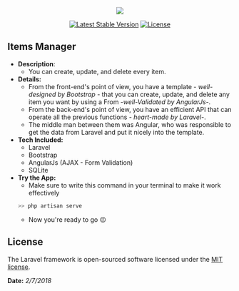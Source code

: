 <p align="center"><img src="https://laravel.com/assets/img/components/logo-laravel.svg"></p>

<p align="center">
<a href="https://packagist.org/packages/laravel/framework"><img src="https://poser.pugx.org/laravel/framework/v/stable.svg" alt="Latest Stable Version"></a>
<a href="https://packagist.org/packages/laravel/framework"><img src="https://poser.pugx.org/laravel/framework/license.svg" alt="License"></a>
</p>

## Items Manager
- **Description**:
  - You can create, update, and delete every item.
- **Details:**
  - From the front-end's point of view, you have a template - *well-designed by Bootstrap* - that you can create, update, and delete any item you want by using a From -*well-Validated by AngularJs*-.
  - From the back-end's point of view, you have an efficient API that can operate all the previous functions - *heart-made by Laravel*-.
  - The middle man between them was Angular, who was responsible to get the data from Laravel and put it nicely into the template.
- **Tech Included:**
  - Laravel
  - Bootstrap
  - AngularJs (AJAX - Form Validation)
  - SQLite
- **Try the App:**
  -   Make sure to write this command in your terminal to make it work effectively
    ```php
    >> php artisan serve
    ```
  - Now you're ready to go :wink:
## License

The Laravel framework is open-sourced software licensed under the [MIT license](https://opensource.org/licenses/MIT).

**Date:** *2/7/2018*
